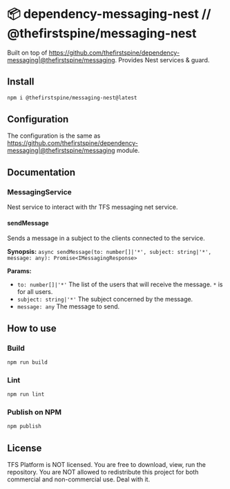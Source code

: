 
# 📦 dependency-messaging-nest // @thefirstspine/messaging-nest

Built on top of <https://github.com/thefirstspine/dependency-messaging|@thefirstspine/messaging>. Provides Nest services & guard.

## Install

```bash
npm i @thefirstspine/messaging-nest@latest
```

## Configuration

The configuration is the same as <https://github.com/thefirstspine/dependency-messaging|@thefirstspine/messaging> module.

## Documentation

### MessagingService

Nest service to interact with thr TFS messaging net service.

#### sendMessage

Sends a message in a subject to the clients connected to the service.

**Synopsis:** `async sendMessage(to: number[]|'*', subject: string|'*', message: any): Promise<IMessagingResponse>`

**Params:**

- `to: number[]|'*'` The list of the users that will receive the message. `*` is for all users.
- `subject: string|'*'` The subject concerned by the message.
- `message: any` The message to send.

## How to use

### Build

```bash
npm run build
```

### Lint

```bash
npm run lint
```

### Publish on NPM

```bash
npm publish
```

## License

TFS Platform is NOT licensed. You are free to download, view, run the repository. You are NOT allowed to redistribute this project for both commercial and non-commercial use. Deal with it.

